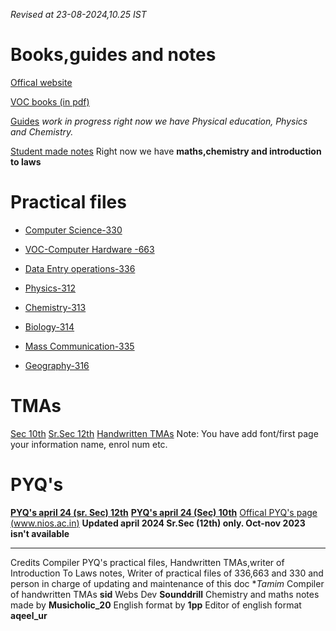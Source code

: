 *Revised at
23-08-2024,10.25 IST*
# Books,guides and notes

[Offical website](https://nios.ac.in/online-course-material.aspx)

[VOC books (in pdf)](https://drive.google.com/drive/folders/10yjMKD5XLDjPqNbYba6V1L-EvabkRTi)

[Guides]( https://drive.google.com/drive/folders/1Y4fr5EDyuxpoapeeQHkqvkki11fdBeZV) *work in progress right now we have Physical education, Physics and  Chemistry.*

[Student made notes](https://drive.google.com/drive/folders/1vXLyIQTRAoP_jEQ0eZRUijmr0Wnux_dn) 
Right now we have **maths,chemistry and introduction to laws**

# Practical files 

- [Computer Science-330](https://drive.google.com/drive/folders/11q-CZ_ZrJzB3wU-klxCRyhASJv_VIoQ_)

- [VOC-Computer Hardware -663](https://drive.google.com/drive/folders/11eGz1VegBsV__1TscayN7ATEHLTkF04O)

- [Data Entry operations-336](https://drive.google.com/drive/folders/11mK_9Yh_m6UkxUXbic-We-H6SNwUCMDd)

- [Physics-312](https://drive.google.com/file/d/1B9Yh26xWQt3eFkhQK-nzPKMMVIPkqZ5r/view?usp=drivesdk)
- [Chemistry-313](https://drive.google.com/file/d/1B9TzkCS1fOwDLkYGRB_2pfO2ThQ9fJNP/view?usp=drivesdk)

- [Biology-314](https://drive.google.com/file/d/1B9tbmsOODQAoU8PWchWjCT801nsQR37k/view?usp=drivesdk)
- [Mass Communication-335](https://drive.google.com/file/d/10MQXshxbdzUpaDKg1AQ1YELTH5g0ixv1/view?usp=drivesdk)
- [Geography-316](https://drive.google.com/file/d/1BdssxglXR_rF4UaQrsI3g_P9kazh7Ty8/view?usp=drivesdk)
# TMAs
 [Sec 10th](https://drive.google.com/drive/folders/1jvxqUL-eb--M7UuknJfnYwwLbWdYifCB)
[Sr.Sec 12th](https://drive.google.com/drive/folders/1lgKI4azmOY9-DN0Zln9z8rwQw7pZ3mGq)
[Handwritten TMAs](https://drive.google.com/drive/folders/1eFHUKAtpzh-rBjDm4k4zfn3_AZmu0Byh)
Note: You have add font/first page your information name, enrol num etc.
# PYQ's
[**PYQ's april 24 (sr. Sec) 12th**](https://drive.google.com/drive/folders/1pPiI4xloWBmxJ05zej-b-WDO2KzyKlnr)
[**PYQ's april 24 (Sec) 10th**](https://drive.google.com/drive/folders/1TeVxkTpZndUQNLPmUMGjQaekqa6-D7QC) 
[Offical PYQ's page (www.nios.ac.in)](https://nios.ac.in/student-information-section/question-paper-of-previous-year-examination-academic.aspx)
**Updated april 2024 Sr.Sec (12th) only. Oct-nov 2023 isn't available**
_______________
Credits 
Compiler PYQ's practical files, Handwritten TMAs,writer of Introduction To Laws notes, Writer of practical files of 336,663 and 330 and person in charge of updating and maintenance of this doc
**Tamim*
Compiler of handwritten TMAs **sid**
Webs Dev **Sounddrill**
Chemistry and maths notes made by **Musicholic_20**
English format by **1pp**
Editor of english format **aqeel_ur** 